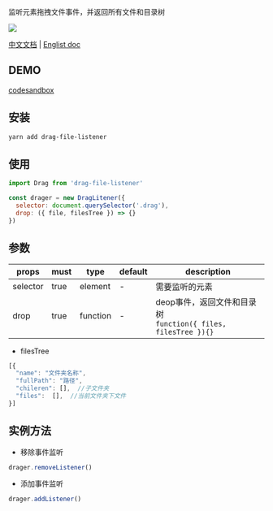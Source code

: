 监听元素拖拽文件事件，并返回所有文件和目录树

![](https://img.shields.io/bundlephobia/minzip/drag-file-listener)

[中文文档](https://github.com/JakeLaoyu/drag-file-listener/blob/master/README.zh-CN.md) | [Englist doc](https://github.com/JakeLaoyu/drag-file-listener/blob/master/README.md)

## DEMO

[codesandbox](https://codesandbox.io/s/drag-file-listener-demo-vlu55)

## 安装

```sh
yarn add drag-file-listener
```

## 使用

```js
import Drag from 'drag-file-listener'

const drager = new DragLitener({
  selector: document.querySelector('.drag'),
  drop: ({ file, filesTree }) => {}
})
```

## 参数

| props    | must | type     | default | description                                                   |
| -------- | ---- | -------- | ------- | ------------------------------------------------------------- |
| selector | true | element  | -       | 需要监听的元素                                                |
| drop     | true | function | -       | deop事件，返回文件和目录树 <br/> `function({ files, filesTree }){}` |

* filesTree

```js
[{
  "name": "文件夹名称",
  "fullPath": "路径",
  "chileren": [],  //子文件夹
  "files":  [],  //当前文件夹下文件
}]
```

## 实例方法

* 移除事件监听

```js
drager.removeListener()
```

* 添加事件监听

```js
drager.addListener()
```